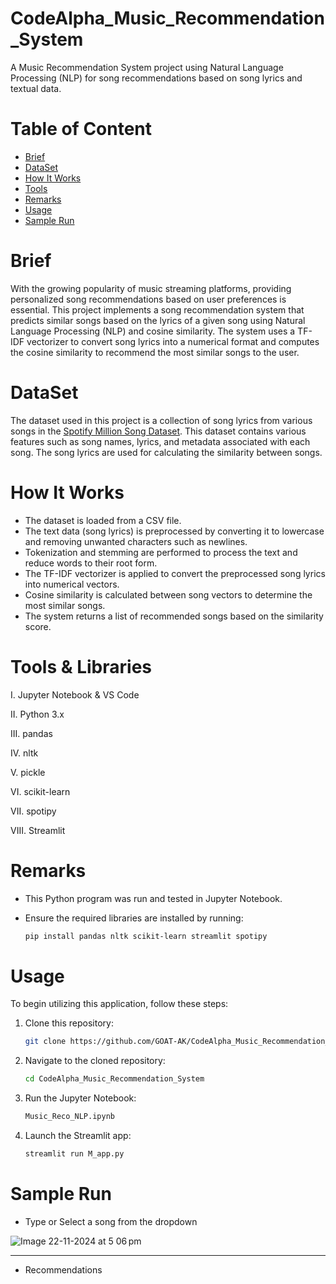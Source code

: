 # CodeAlpha_Music_Recommendation_System
A Music Recommendation System project using Natural Language Processing (NLP) for song recommendations based on song lyrics and textual data.

# Table of Content

* [Brief](#Brief)
* [DataSet](#DataSet)
* [How It Works](#HowItWorks)
* [Tools](#Tools)
* [Remarks](#Remarks)
* [Usage](#Usage)
* [Sample Run](#SampleRun)


# Brief

With the growing popularity of music streaming platforms, providing personalized song recommendations based on user preferences is essential. This project implements a song recommendation system that predicts similar songs based on the lyrics of a given song using Natural Language Processing (NLP) and cosine similarity. The system uses a TF-IDF vectorizer to convert song lyrics into a numerical format and computes the cosine similarity to recommend the most similar songs to the user.


# DataSet

The dataset used in this project is a collection of song lyrics from various songs in the [Spotify Million Song Dataset](https://www.kaggle.com/datasets/notshrirang/spotify-million-song-dataset). This dataset contains various features such as song names, lyrics, and metadata associated with each song. The song lyrics are used for calculating the similarity between songs.


# How It Works

- The dataset is loaded from a CSV file.
- The text data (song lyrics) is preprocessed by converting it to lowercase and removing unwanted characters such as newlines.
- Tokenization and stemming are performed to process the text and reduce words to their root form.
- The TF-IDF vectorizer is applied to convert the preprocessed song lyrics into numerical vectors.
- Cosine similarity is calculated between song vectors to determine the most similar songs.
- The system returns a list of recommended songs based on the similarity score.



# Tools & Libraries

I. Jupyter Notebook & VS Code

II. Python 3.x

III. pandas

IV. nltk

V. pickle

VI. scikit-learn

VII. spotipy

VIII. Streamlit



# Remarks
* This Python program was run and tested in Jupyter Notebook.
* Ensure the required libraries are installed by running:

  ```bash
  pip install pandas nltk scikit-learn streamlit spotipy

# Usage

To begin utilizing this application, follow these steps:

1. Clone this repository:
   
   ```bash
   git clone https://github.com/GOAT-AK/CodeAlpha_Music_Recommendation_System

2. Navigate to the cloned repository:

   ```bash
   cd CodeAlpha_Music_Recommendation_System

3. Run the Jupyter Notebook:

   ```bash
   Music_Reco_NLP.ipynb

4. Launch the Streamlit app:
   
   ```bash
   streamlit run M_app.py


# Sample Run


* Type or Select a song from the dropdown

![Image 22-11-2024 at 5 06 pm](https://github.com/user-attachments/assets/c8294a1a-6b18-49db-96d3-b7947bb7ad12)


<hr>


* Recommendations






  
